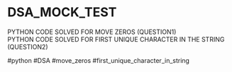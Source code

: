 # DSA_MOCK_TEST
PYTHON CODE SOLVED FOR MOVE ZEROS (QUESTION1)    
PYTHON CODE SOLVED FOR FIRST UNIQUE CHARACTER IN THE STRING (QUESTION2)   


#python #DSA #move_zeros #first_unique_character_in_string
